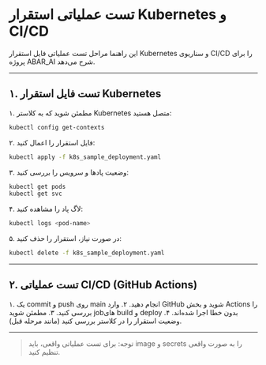 # تست عملیاتی استقرار Kubernetes و CI/CD

این راهنما مراحل تست عملیاتی فایل استقرار Kubernetes و سناریوی CI/CD را برای پروژه ABAR_AI شرح می‌دهد.

---

## ۱. تست فایل استقرار Kubernetes

۱. مطمئن شوید که به کلاستر Kubernetes متصل هستید:
   ```bash
   kubectl config get-contexts
   ```
۲. فایل استقرار را اعمال کنید:
   ```bash
   kubectl apply -f k8s_sample_deployment.yaml
   ```
۳. وضعیت پادها و سرویس را بررسی کنید:
   ```bash
   kubectl get pods
   kubectl get svc
   ```
۴. لاگ پاد را مشاهده کنید:
   ```bash
   kubectl logs <pod-name>
   ```
۵. در صورت نیاز، استقرار را حذف کنید:
   ```bash
   kubectl delete -f k8s_sample_deployment.yaml
   ```

---

## ۲. تست عملیاتی CI/CD (GitHub Actions)

۱. یک commit و push روی main انجام دهید.
۲. وارد GitHub شوید و بخش Actions را بررسی کنید.
۳. مطمئن شوید jobهای build و deploy بدون خطا اجرا شده‌اند.
۴. وضعیت استقرار را در کلاستر بررسی کنید (مانند مرحله قبل).

---

> توجه: برای تست عملیاتی واقعی، باید image و secrets را به صورت واقعی تنظیم کنید.
